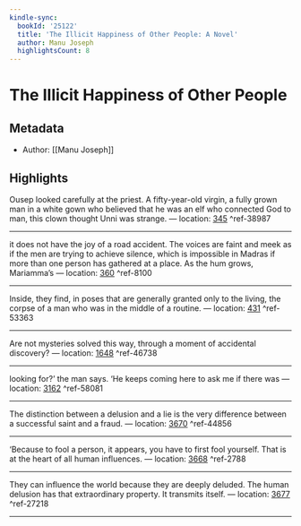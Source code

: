```yaml
---
kindle-sync:
  bookId: '25122'
  title: 'The Illicit Happiness of Other People: A Novel'
  author: Manu Joseph
  highlightsCount: 8
---
```

# The Illicit Happiness of Other People
## Metadata
* Author: [[Manu Joseph]]

## Highlights
Ousep looked carefully at the priest. A fifty-year-old virgin, a fully grown man in a white gown who believed that he was an elf who connected God to man, this clown thought Unni was strange. — location: [345]() ^ref-38987

---
it does not have the joy of a road accident. The voices are faint and meek as if the men are trying to achieve silence, which is impossible in Madras if more than one person has gathered at a place. As the hum grows, Mariamma’s — location: [360]() ^ref-8100

---
Inside, they find, in poses that are generally granted only to the living, the corpse of a man who was in the middle of a routine. — location: [431]() ^ref-53363

---
Are not mysteries solved this way, through a moment of accidental discovery? — location: [1648]() ^ref-46738

---
looking for?’ the man says. ‘He keeps coming here to ask me if there was — location: [3162]() ^ref-58081

---
The distinction between a delusion and a lie is the very difference between a successful saint and a fraud. — location: [3670]() ^ref-44856

---
‘Because to fool a person, it appears, you have to first fool yourself. That is at the heart of all human influences. — location: [3668]() ^ref-2788

---
They can influence the world because they are deeply deluded. The human delusion has that extraordinary property. It transmits itself. — location: [3677]() ^ref-27218

---
